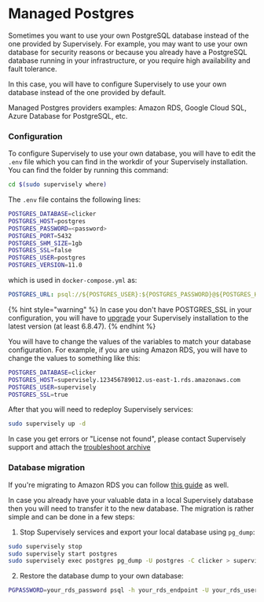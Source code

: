 # Managed Postgres

Sometimes you want to use your own PostgreSQL database instead of the one provided by Supervisely. For example, you may want to use your own database for security reasons or because you already have a PostgreSQL database running in your infrastructure, or you require high availability and fault tolerance.

In this case, you will have to configure Supervisely to use your own database instead of the one provided by default.

Managed Postgres providers examples: Amazon RDS, Google Cloud SQL, Azure Database for PostgreSQL, etc.

### Configuration

To configure Supervisely to use your own database, you will have to edit the `.env` file which you can find in the workdir of your Supervisely installation. You can find the folder by running this command:

```bash
cd $(sudo supervisely where)
```

The `.env` file contains the following lines:

```bash
POSTGRES_DATABASE=clicker
POSTGRES_HOST=postgres
POSTGRES_PASSWORD=<password>
POSTGRES_PORT=5432
POSTGRES_SHM_SIZE=1gb
POSTGRES_SSL=false
POSTGRES_USER=postgres
POSTGRES_VERSION=11.0
```

which is used in `docker-compose.yml` as:

```yaml
POSTGRES_URL: psql://${POSTGRES_USER}:${POSTGRES_PASSWORD}@${POSTGRES_HOST}:${POSTGRES_PORT}/${POSTGRES_DATABASE}
```

{% hint style="warning" %}
In case you don't have POSTGRES_SSL in your configuration, you will have to [upgrade](../update/upgrade.md) your Supervisely installation to the latest version (at least 6.8.47).
{% endhint %}

You will have to change the values of the variables to match your database configuration. For example, if you are using Amazon RDS, you will have to change the values to something like this:

```bash
POSTGRES_DATABASE=clicker
POSTGRES_HOST=supervisely.123456789012.us-east-1.rds.amazonaws.com
POSTGRES_USER=supervisely
POSTGRES_SSL=true
```

After that you will need to redeploy Supervisely services:

```bash
sudo supervisely up -d
```

In case you get errors or "License not found", please contact Supervisely support and attach the [troubleshoot archive](../troubleshoot/generating_ts_archive.md)

### Database migration

If you're migrating to Amazon RDS you can follow [this guide](https://docs.aws.amazon.com/dms/latest/sbs/chap-manageddatabases.postgresql-rds-postgresql-full-load-pd_dump.html) as well.

In case you already have your valuable data in a local Supervisely database then you will need to transfer it to the new database. The migration is rather simple and can be done in a few steps:

1. Stop Supervisely services and export your local database using `pg_dump`:

```bash
sudo supervisely stop
sudo supervisely start postgres
sudo supervisely exec postgres pg_dump -U postgres -C clicker > supervisely_postgres_dump.sql
```

2. Restore the database dump to your own database:

```bash
PGPASSWORD=your_rds_password psql -h your_rds_endpoint -U your_rds_username -f /path/to/host/supervisely_postgres_dump.sql
```
